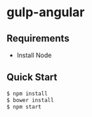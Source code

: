 # gulp-angular

## Requirements

- Install Node

## Quick Start

```bash
$ npm install
$ bower install
$ npm start
```

